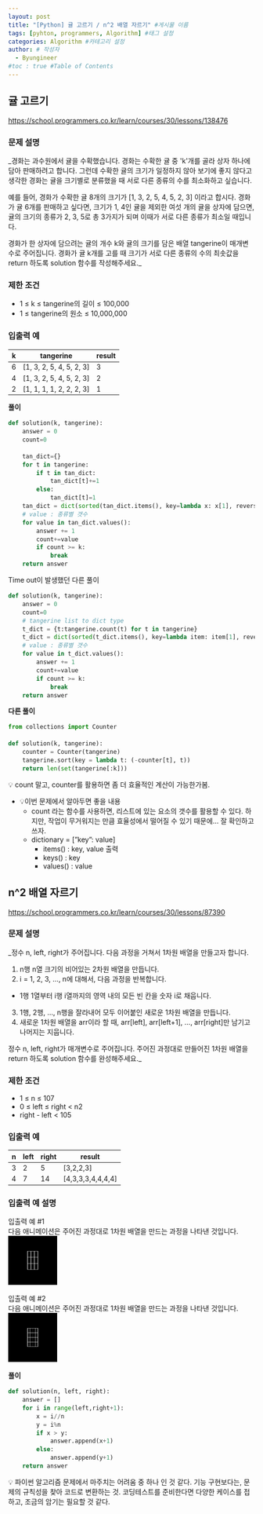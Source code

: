 ```yaml
---
layout: post
title: "[Python] 귤 고르기 / n^2 배열 자르기" #게시물 이름
tags: [pyhton, programmers, Algorithm] #태그 설정
categories: Algorithm #카테고리 설정
author: # 작성자
  - Byungineer
#toc : true #Table of Contents
---
```


## 귤 고르기
<https://school.programmers.co.kr/learn/courses/30/lessons/138476>

### 문제 설명
_경화는 과수원에서 귤을 수확했습니다. 경화는 수확한 귤 중 'k'개를 골라 상자 하나에 담아 판매하려고 합니다. 그런데 수확한 귤의 크기가 일정하지 않아 보기에 좋지 않다고 생각한 경화는 귤을 크기별로 분류했을 때 서로 다른 종류의 수를 최소화하고 싶습니다.

예를 들어, 경화가 수확한 귤 8개의 크기가 [1, 3, 2, 5, 4, 5, 2, 3] 이라고 합시다. 경화가 귤 6개를 판매하고 싶다면, 크기가 1, 4인 귤을 제외한 여섯 개의 귤을 상자에 담으면, 귤의 크기의 종류가 2, 3, 5로 총 3가지가 되며 이때가 서로 다른 종류가 최소일 때입니다.

경화가 한 상자에 담으려는 귤의 개수 k와 귤의 크기를 담은 배열 tangerine이 매개변수로 주어집니다. 경화가 귤 k개를 고를 때 크기가 서로 다른 종류의 수의 최솟값을 return 하도록 solution 함수를 작성해주세요._

### 제한 조건
- 1 ≤ k ≤ tangerine의 길이 ≤ 100,000
- 1 ≤ tangerine의 원소 ≤ 10,000,000

### 입출력 예
k | tangerine | result
--------------------- | ---------------------  | ---------------------
6 | [1, 3, 2, 5, 4, 5, 2, 3] | 3
4 | [1, 3, 2, 5, 4, 5, 2, 3] | 2
2 | [1, 1, 1, 1, 2, 2, 2, 3] | 1


**풀이**
```python
def solution(k, tangerine):
    answer = 0
    count=0
    
    tan_dict={}
    for t in tangerine:
        if t in tan_dict:
            tan_dict[t]+=1
        else:
            tan_dict[t]=1
    tan_dict = dict(sorted(tan_dict.items(), key=lambda x: x[1], reverse=True))
    # value : 종류별 갯수
    for value in tan_dict.values():
        answer += 1
        count+=value
        if count >= k:
            break
    return answer
```

Time out이 발생했던 다른 풀이

```python
def solution(k, tangerine):
    answer = 0
    count=0
    # tangerine list to dict type
    t_dict = {t:tangerine.count(t) for t in tangerine}
    t_dict = dict(sorted(t_dict.items(), key=lambda item: item[1], reverse=True))
    # value : 종류별 갯수
    for value in t_dict.values():
        answer += 1
        count+=value
        if count >= k:
            break
    return answer
```


**다른 풀이**
```python
from collections import Counter

def solution(k, tangerine):
    counter = Counter(tangerine)
    tangerine.sort(key = lambda t: (-counter[t], t))
    return len(set(tangerine[:k]))

```

💡 count 말고, counter를 활용하면 좀 더 효율적인 계산이 가능한가봄.
- 💡이번 문제에서 알아두면 좋을 내용
    - count 라는 함수를 사용하면, 리스트에 있는 요소의 갯수를 활용할 수 있다. 하지만, 작업이 무거워지는 만큼 효율성에서 떨어질 수 있기 때문에… 잘 확인하고 쓰자.
    - dictionary = [”key”: value]
        - items() : key, value 출력
        - keys() : key
        - values() : value

## n^2 배열 자르기
<https://school.programmers.co.kr/learn/courses/30/lessons/87390>

### 문제 설명
_정수 n, left, right가 주어집니다. 다음 과정을 거쳐서 1차원 배열을 만들고자 합니다.

1. n행 n열 크기의 비어있는 2차원 배열을 만듭니다.
2. i = 1, 2, 3, ..., n에 대해서, 다음 과정을 반복합니다.
  - 1행 1열부터 i행 i열까지의 영역 내의 모든 빈 칸을 숫자 i로 채웁니다.
3. 1행, 2행, ..., n행을 잘라내어 모두 이어붙인 새로운 1차원 배열을 만듭니다.
4. 새로운 1차원 배열을 arr이라 할 때, arr[left], arr[left+1], ..., arr[right]만 남기고 나머지는 지웁니다.

정수 n, left, right가 매개변수로 주어집니다. 주어진 과정대로 만들어진 1차원 배열을 return 하도록 solution 함수를 완성해주세요._

### 제한 조건
- 1 ≤ n ≤ 107
- 0 ≤ left ≤ right < n2
- right - left < 105

### 입출력 예

n | left | right | result
------ | ------ | ------ | ------
3 | 2 | 5 | [3,2,2,3]
4 | 7 | 14 | [4,3,3,3,4,4,4,4]

### 입출력 예 설명

입출력 예 #1   
다음 애니메이션은 주어진 과정대로 1차원 배열을 만드는 과정을 나타낸 것입니다.   
<img src="/image/FlattenedFills_ex1.gif" alt="test" style="height: 100px; width:100px;"/>

입출력 예 #2   
다음 애니메이션은 주어진 과정대로 1차원 배열을 만드는 과정을 나타낸 것입니다.   
<img src="/image/FlattenedFills_ex2.gif" alt="test" style="height: 100px; width:100px;"/>


**풀이**
```python
def solution(n, left, right):
    answer = []
    for i in range(left,right+1):
        x = i//n 
        y = i%n
        if x > y: 
            answer.append(x+1)
        else:
            answer.append(y+1)
    return answer
```

💡 파이썬 알고리즘 문제에서 마주치는 어려움 중 하나 인 것 같다. 기능 구현보다는, 문제의 규칙성을 찾아 코드로 변환하는 것. 코딩테스트를 준비한다면 다양한 케이스를 접하고, 조금의 암기는 필요할 것 같다.